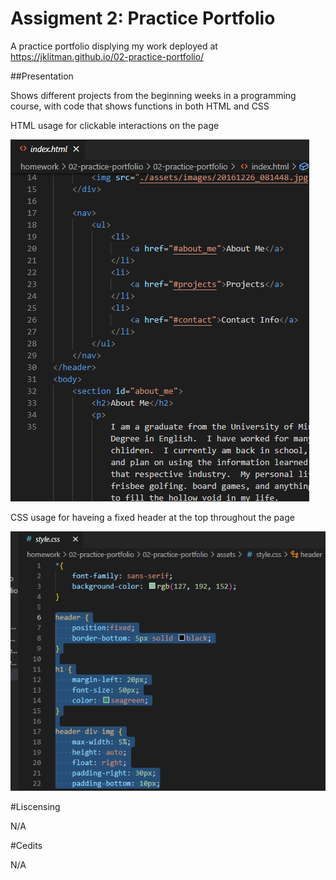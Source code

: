 # Assigment 2: Practice Portfolio

A practice portfolio displying my work deployed at https://jklitman.github.io/02-practice-portfolio/

##Presentation

Shows different projects from the beginning weeks in a programming course, with code that shows functions in both HTML and CSS

HTML usage for clickable interactions on the page

![HTML Screenshot](https://github.com/JKLitman/02-practice-portfolio/blob/main/assets/images/porfolio_html_snippet.png)

CSS usage for haveing a fixed header at the top throughout the page

![CSS Screenshot](https://github.com/JKLitman/02-practice-portfolio/blob/main/assets/images/portfolio_css_snippet.png)

#Liscensing

N/A

#Cedits

N/A
